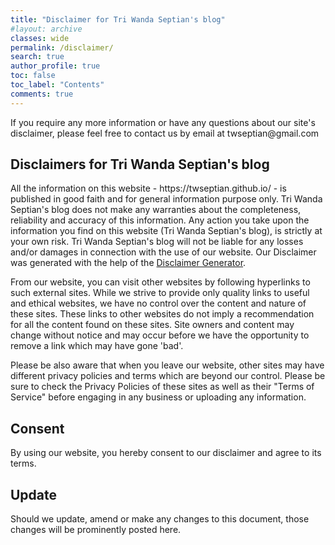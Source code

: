 ```yaml
---
title: "Disclaimer for Tri Wanda Septian's blog"
#layout: archive
classes: wide
permalink: /disclaimer/
search: true
author_profile: true
toc: false
toc_label: "Contents"
comments: true
---
```

<p>If you require any more information or have any questions about our site's disclaimer, please feel free to contact us by email at twseptian@gmail.com</p>

<h2>Disclaimers for Tri Wanda Septian's blog</h2>

<p>All the information on this website - https://twseptian.github.io/ - is published in good faith and for general information purpose only. Tri Wanda Septian's blog does not make any warranties about the completeness, reliability and accuracy of this information. Any action you take upon the information you find on this website (Tri Wanda Septian's blog), is strictly at your own risk. Tri Wanda Septian's blog will not be liable for any losses and/or damages in connection with the use of our website. Our Disclaimer was generated with the help of the <a href="https://www.privacypolicyonline.com/disclaimer-generator/">Disclaimer Generator</a>.</p>

<p>From our website, you can visit other websites by following hyperlinks to such external sites. While we strive to provide only quality links to useful and ethical websites, we have no control over the content and nature of these sites. These links to other websites do not imply a recommendation for all the content found on these sites. Site owners and content may change without notice and may occur before we have the opportunity to remove a link which may have gone 'bad'.</p>

<p>Please be also aware that when you leave our website, other sites may have different privacy policies and terms which are beyond our control. Please be sure to check the Privacy Policies of these sites as well as their "Terms of Service" before engaging in any business or uploading any information.</p>

<h2>Consent</h2>

<p>By using our website, you hereby consent to our disclaimer and agree to its terms.</p>

<h2>Update</h2>

<p>Should we update, amend or make any changes to this document, those changes will be prominently posted here.</p>